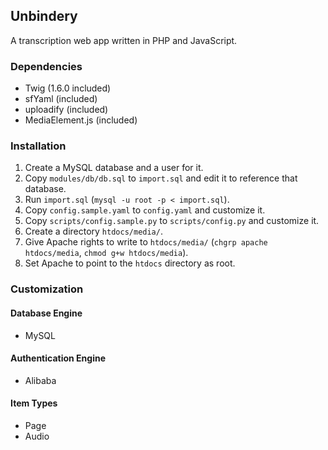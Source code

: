 ## Unbindery

A transcription web app written in PHP and JavaScript.

### Dependencies

* Twig (1.6.0 included)
* sfYaml (included)
* uploadify (included)
* MediaElement.js (included)

### Installation

1. Create a MySQL database and a user for it.
2. Copy `modules/db/db.sql` to `import.sql` and edit it to reference that database.
3. Run `import.sql` (`mysql -u root -p < import.sql`).
4. Copy `config.sample.yaml` to `config.yaml` and customize it.
5. Copy `scripts/config.sample.py` to `scripts/config.py` and customize it.
6. Create a directory `htdocs/media/`.
7. Give Apache rights to write to `htdocs/media/` (`chgrp apache htdocs/media`, `chmod g+w htdocs/media`).
8. Set Apache to point to the `htdocs` directory as root.

### Customization

#### Database Engine

* MySQL

#### Authentication Engine

* Alibaba

#### Item Types

* Page
* Audio
